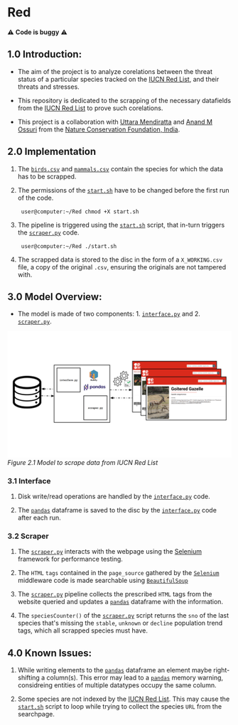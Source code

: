 # Red

:warning: **Code is buggy** :warning:

## 1.0 Introduction:

+ The aim of the project is to analyze corelations between the threat status of a particular species tracked on the [IUCN Red List](https://www.iucnredlist.org/ "IUCN Red List"), and their threats and stresses.

+ This repository is dedicated to the scrapping of the necessary datafields from the [IUCN Red List](https://www.iucnredlist.org/ "IUCN Red List") to prove such corelations.

+ This project is a collaboration with [Uttara Mendiratta](https://www.researchgate.net/profile/Uttara_Mendiratta "Uttara") and [Anand M Ossuri](https://www.ncf-india.org/author/675623/anand-osuri-2 "Anand") from the [Nature Conservation Foundation, India](http://ncf-india.org/ "NCF-India").

## 2.0 Implementation

1. The [```birds.csv```](https://github.com/SarthakJShetty/Red/tree/master/data/birds.csv) and [```mammals.csv```]((https://github.com/SarthakJShetty/Red/tree/master/data/mammals.csv)) contain the species for which the data has to be scrapped.

2. The permissions of the [```start.sh```](https://github.com/SarthakJShetty/Red/blob/master/start.sh) have to be changed before the first run of the code.

        user@computer:~/Red chmod +X start.sh

3. The pipeline is triggered using the [```start.sh```](https://github.com/SarthakJShetty/Red/blob/master/start.sh) script, that in-turn triggers the [```scraper.py```](https://github.com/SarthakJShetty/Red/tree/master/scraper.py) code.

        user@computer:~/Red ./start.sh

4. The scrapped data is stored to the disc in the form of a ```X_WORKING.csv``` file, a copy of the original ```.csv```, ensuring the originals are not tampered with.

## 3.0 Model Overview:

+ The model is made of two components: 1. [```interface.py```](https://github.com/SarthakJShetty/Red/tree/master/interface.py) and 2. [```scraper.py```](https://github.com/SarthakJShetty/Red/tree/master/scraper.py).

![alt text](assets/RedPipeline.png "Scrapping Pipeline")
<i>Figure 2.1 Model to scrape data from IUCN Red List</i>

### 3.1 Interface

1. Disk write/read operations are handled by the [```interface.py```](https://github.com/SarthakJShetty/Red/tree/master/interface.py) code.

2. The [```pandas```](https://pandas.pydata.org/) dataframe is saved to the disc by the [```interface.py```](https://github.com/SarthakJShetty/Red/tree/master/interface.py) code after each run.

### 3.2 Scraper

1. The [```scraper.py```](https://github.com/SarthakJShetty/Red/tree/master/scraper.py) interacts with the webpage using the [Selenium](https://www.selenium.dev/) framework for performance testing. 

2. The ```HTML``` ```tags``` contained in the ```page_source``` gathered by the [```Selenium```](https://www.selenium.dev/) middleware code is made searchable using [```BeautifulSoup```](https://www.crummy.com/software/BeautifulSoup/)

3. The [```scraper.py```](https://github.com/SarthakJShetty/Red/tree/master/scraper.py) pipeline collects the prescribed ```HTML``` tags from the website queried and updates a [```pandas```](https://pandas.pydata.org/) dataframe with the information.

4. The ```speciesCounter()``` of the [```scraper.py```](https://github.com/SarthakJShetty/Red/tree/master/scraper.py) script returns the ```sno``` of the last species that's missing the ```stable```, ```unknown``` or ```decline``` population trend tags, which all scrapped species must have.

## 4.0 Known Issues:

1. While writing elements to the [```pandas```](https://pandas.pydata.org/) dataframe an element maybe right-shifting a column(s). This error may lead to a [```pandas```](https://pandas.pydata.org/) memory warning, considreing entities of multiple datatypes occupy the same column.

2. Some species are not indexed by the [IUCN Red List](https://www.iucnredlist.org/ "IUCN Red List"). This may cause the [```start.sh```](https://github.com/SarthakJShetty/Red/blob/master/start.sh) script to loop while trying to collect the species ```URL``` from the searchpage.